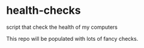 # health-checks
script that check the health of my computers

This repo will be populated with lots of fancy checks.
